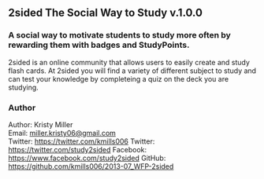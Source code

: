 ## 2sided The Social Way to Study v.1.0.0

### A social way to motivate students to study more often by rewarding them with badges and StudyPoints.

2sided is an online community that allows users to easily create and study flash cards. At 2sided you will find a variety of different subject to study and can test your knowledge by completeing a quiz on the deck you are studying.

### Author

Author: Kristy Miller  
Email: miller.kristy06@gmail.com  
Twitter: https://twitter.com/kmills006
Twitter: https://twitter.com/study2sided
Facebook: https://www.facebook.com/study2sided 
GitHub: https://github.com/kmills006/2013-07_WFP-2sided